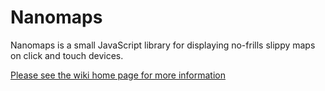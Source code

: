 Nanomaps
========
Nanomaps is a small JavaScript library for displaying no-frills slippy maps
on click and touch devices.

[Please see the wiki home page for more information](https://github.com/SpatialInteractive/nanomaps-js/wiki)
